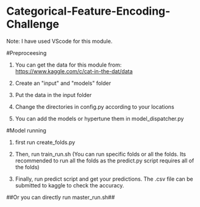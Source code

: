# Categorical-Feature-Encoding-Challenge

Note: I have used VScode for this module.  

#Preproceesing

1. You can get the data for this module from: https://www.kaggle.com/c/cat-in-the-dat/data 

2. Create an "input" and "models" folder

3. Put the data in the input folder

4. Change the directories in config.py according to your locations

5. You can add the models or hypertune them in model_dispatcher.py

#Model running

1. first run create_folds.py 

2. Then, run train_run.sh (You can run specific folds or all the folds. Its recommended to run all the folds as the predict.py script requires all of the folds) 

3. Finally, run predict script and get your predictions. The .csv file can be submitted to kaggle to check the accuracy. 

##Or you can directly run master_run.sh##

